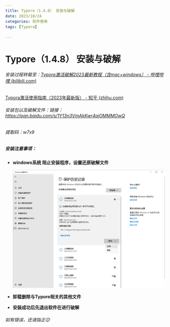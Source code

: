 ```yaml
---
title: Typore（1.4.8） 安装与破解
date: 2023/10/24
categories: 软件使用
tags: [Typora]

---
```


<!-- toc -->

<!-- more -->

# Typore（1.4.8） 安装与破解

###### 安装过程转载至：[Typora激活破解2023最新教程（含mac+windows） - 哔哩哔哩 (bilibili.com)](https://www.bilibili.com/read/cv24557020/)

[Typora激活使用指南（2023年最新版） - 知乎 (zhihu.com)](https://zhuanlan.zhihu.com/p/661170065)

###### 安装包以及破解文件：链接：https://pan.baidu.com/s/1Y13n3VmAkKwr4qiOMMMOwQ 
######                                       提取码：w7x9

##### 安装注意事项：

- **windows系统 阻止安装程序，设置还原破解文件**

  <img src=".\2023-10-24-software-Typore\解除拦截设置.png" alt="解除拦截设置" style="zoom: 75%;" />

- **卸载删除与Typore相关的其他文件**

- **安装成功后先退出软件在进行破解**

###### 如有错误，还请指正😊
